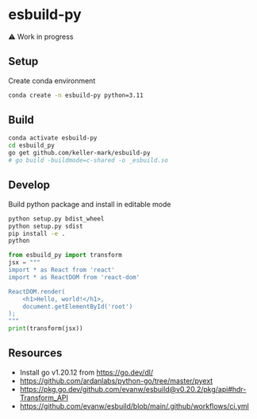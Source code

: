 # esbuild-py

:warning: Work in progress

## Setup

Create conda environment

```sh
conda create -n esbuild-py python=3.11
```

## Build

```sh
conda activate esbuild-py
cd esbuild_py
go get github.com/keller-mark/esbuild-py
# go build -buildmode=c-shared -o _esbuild.so
```

## Develop

Build python package and install in editable mode

```sh
python setup.py bdist_wheel
python setup.py sdist
pip install -e .
python
```

```python
from esbuild_py import transform
jsx = """
import * as React from 'react'
import * as ReactDOM from 'react-dom'

ReactDOM.render(
    <h1>Hello, world!</h1>,
    document.getElementById('root')
);
"""
print(transform(jsx))
```

## Resources


- Install go v1.20.12 from https://go.dev/dl/
- https://github.com/ardanlabs/python-go/tree/master/pyext
- https://pkg.go.dev/github.com/evanw/esbuild@v0.20.2/pkg/api#hdr-Transform_API
- https://github.com/evanw/esbuild/blob/main/.github/workflows/ci.yml
